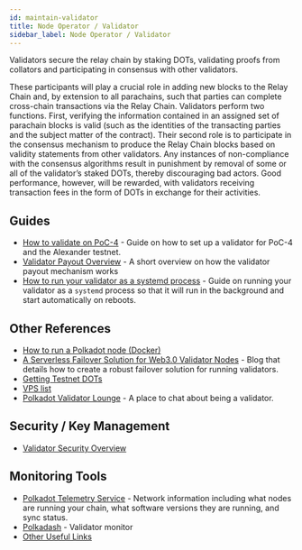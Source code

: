 ```yaml
---
id: maintain-validator
title: Node Operator / Validator
sidebar_label: Node Operator / Validator
---
```


Validators secure the relay chain by staking DOTs, validating proofs from collators and participating in consensus with other validators.

These participants will play a crucial role in adding new blocks to the Relay Chain and, by extension to all parachains, such that parties can complete cross-chain transactions via the Relay Chain. Validators perform two functions. First, verifying the information contained in an assigned set of parachain blocks is valid (such as the identities of the transacting parties and the subject matter of the contract). Their second role is to participate in the consensus mechanism to produce the Relay Chain blocks based on validity statements from other validators. Any instances of non-compliance with the consensus algorithms result in punishment by removal of some or all of the validator’s staked DOTs, thereby discouraging bad actors. Good performance, however, will be rewarded, with validators receiving transaction fees in the form of DOTs in exchange for their activities.

## Guides

- [How to validate on PoC-4](maintain-guides-how-to-validate) - Guide on how to set up a validator for PoC-4 and the Alexander testnet.
- [Validator Payout Overview](maintain-guides-validator-payout) - A short overview on how the validator payout mechanism works
- [How to run your validator as a systemd process](maintain-guides-how-to-systemd) - Guide on running your validator as a `systemd` process so that it will run in the background and start automatically on reboots.

## Other References

- [How to run a Polkadot node (Docker)](https://medium.com/@acvlls/setting-up-a-maintain-the-easy-way-3a885283091f)
- [A Serverless Failover Solution for Web3.0 Validator Nodes](https://hackernoon.com/a-serverless-failover-solution-for-web-3-0-validator-nodes-e26b9d24c71d) - Blog that details how to create a robust failover solution for running validators.
- [Getting Testnet DOTs](learn-DOT#getting-testnet-dots)
- [VPS list](maintain-guides-how-to-validate#vps-list)
- [Polkadot Validator Lounge](https://matrix.to/#/!NZrbtteFeqYKCUGQtr:matrix.parity.io?via=matrix.parity.io&via=matrix.org&via=web3.foundation) - A place to chat about being a validator.

## Security / Key Management

- [Validator Security Overview](https://github.com/w3f/validator-security)

## Monitoring Tools

- [Polkadot Telemetry Service](https://telemetry.polkadot.io/#/Alexander) - Network information including what nodes are running your chain, what software versions they are running, and sync status.
- [Polkadash](http://polkadash.io/) - Validator monitor
- [Other Useful Links](https://forum.web3.foundation/t/useful-links-for-validators/20)
